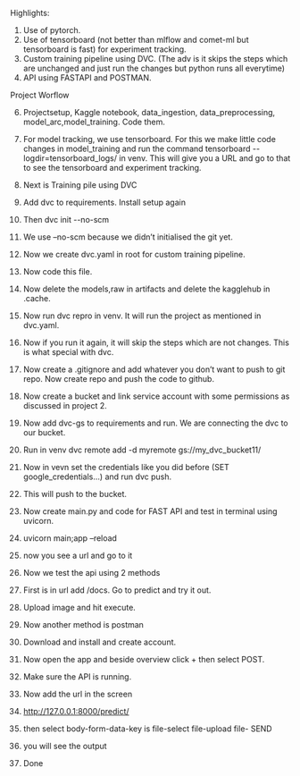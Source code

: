 
Highlights:
1.	Use of pytorch.
2.	Use of tensorboard (not better than mlflow and comet-ml but tensorboard is fast) for experiment tracking.
3.	Custom training pipeline using DVC. (The adv is it skips the steps which are unchanged and just run the changes but python runs all everytime)
4.	API using FASTAPI and POSTMAN.
   
Project Worflow

6.	Projectsetup, Kaggle notebook, data_ingestion, data_preprocessing, model_arc,model_training. Code them.

7.	For model tracking, we use tensorboard. For this we make little code changes in model_training and run the command tensorboard --logdir=tensorboard_logs/ in venv. This will give you a URL and go to that to see the tensorboard and experiment tracking.

8.	Next is Training pile using DVC
9.	Add dvc to requirements. Install setup again
10.	Then dvc init --no-scm
11.	We use –no-scm because we didn’t initialised the git yet.
12.	Now we create dvc.yaml in root for custom training pipeline.
13.	Now code this file.
14.	Now delete the models,raw in artifacts and delete the kagglehub in .cache.
15.	Now run dvc repro in venv. It will run the project as mentioned in dvc.yaml.
16.	Now if you run it again, it will skip the steps which are not changes. This is what special with dvc.
17.	Now create a .gitignore and add whatever you don’t want to push to git repo. Now create repo and push the code to github.

18.	Now create a bucket and link service account with some permissions as discussed in project 2.
19.	Now add dvc-gs to requirements and run. We are connecting the dvc to our bucket.
20.	Run in venv dvc remote add -d myremote gs://my_dvc_bucket11/
21.	Now in vevn set the credentials like you did before (SET google_credentials…) and run dvc push.
22.	This will push to the bucket.
23.	Now create main.py and code for FAST API and test in terminal using uvicorn.
24.	uvicorn main;app –reload
25.	now you see a url and go to it
26.	Now we test the api using 2 methods
27.	First is in url add /docs. Go to predict and try it out.
28.	Upload image and hit execute.
29.	Now another method is postman
30.	Download and install and create account.
31.	Now open the app and beside overview click + then select POST.
32.	Make sure the API  is running.
33.	Now add the url in the screen
34.	http://127.0.0.1:8000/predict/
35.	then select body-form-data-key is file-select file-upload file- SEND
36.	you will see the output
37.	Done
